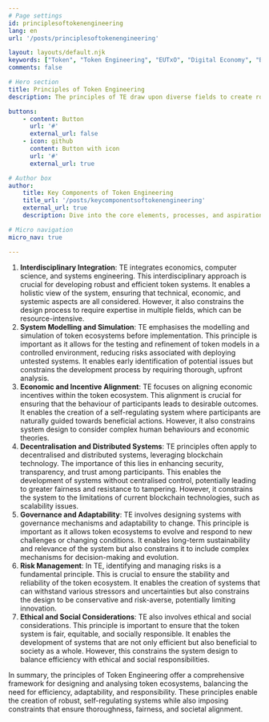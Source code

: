 ```yaml
---
# Page settings
id: principlesoftokenengineering
lang: en
url: '/posts/principlesoftokenengineering'

layout: layouts/default.njk
keywords: ["Token", "Token Engineering", "EUTxO", "Digital Economy", "Blockchain Technology", "Decentralised Systems", "Innovation"]
comments: false

# Hero section
title: Principles of Token Engineering
description: The principles of TE draw upon diverse fields to create robust, efficient, and equitable token ecosystems. These principles guide the development of decentralised systems, ensuring they are not only technically sound but also economically viable and socially responsible. From modelling and simulation to governance and risk management, TE principles provide a comprehensive framework for navigating the complexities of the digital economy.

buttons:
    - content: Button
      url: '#'
      external_url: false
    - icon: github
      content: Button with icon
      url: '#'
      external_url: true

# Author box
author:
    title: Key Components of Token Engineering
    title_url: '/posts/keycomponentsoftokenengineering'
    external_url: true
    description: Dive into the core elements, processes, and aspirations that shape the vibrant landscape of Token Engineering, where digital innovation meets strategic design.

# Micro navigation
micro_nav: true

---
```


1. **Interdisciplinary Integration**: TE integrates economics, computer science, and systems engineering. This interdisciplinary approach is crucial for developing robust and efficient token systems. It enables a holistic view of the system, ensuring that technical, economic, and systemic aspects are all considered. However, it also constrains the design process to require expertise in multiple fields, which can be resource-intensive.
2. **System Modelling and Simulation**: TE emphasises the modelling and simulation of token ecosystems before implementation. This principle is important as it allows for the testing and refinement of token models in a controlled environment, reducing risks associated with deploying untested systems. It enables early identification of potential issues but constrains the development process by requiring thorough, upfront analysis.
3. **Economic and Incentive Alignment**: TE focuses on aligning economic incentives within the token ecosystem. This alignment is crucial for ensuring that the behaviour of participants leads to desirable outcomes. It enables the creation of a self-regulating system where participants are naturally guided towards beneficial actions. However, it also constrains system design to consider complex human behaviours and economic theories.
4. **Decentralisation and Distributed Systems**: TE principles often apply to decentralised and distributed systems, leveraging blockchain technology. The importance of this lies in enhancing security, transparency, and trust among participants. This enables the development of systems without centralised control, potentially leading to greater fairness and resistance to tampering. However, it constrains the system to the limitations of current blockchain technologies, such as scalability issues.
5. **Governance and Adaptability**: TE involves designing systems with governance mechanisms and adaptability to change. This principle is important as it allows token ecosystems to evolve and respond to new challenges or changing conditions. It enables long-term sustainability and relevance of the system but also constrains it to include complex mechanisms for decision-making and evolution.
6. **Risk Management**: In TE, identifying and managing risks is a fundamental principle. This is crucial to ensure the stability and reliability of the token ecosystem. It enables the creation of systems that can withstand various stressors and uncertainties but also constrains the design to be conservative and risk-averse, potentially limiting innovation.
7. **Ethical and Social Considerations**: TE also involves ethical and social considerations. This principle is important to ensure that the token system is fair, equitable, and socially responsible. It enables the development of systems that are not only efficient but also beneficial to society as a whole. However, this constrains the system design to balance efficiency with ethical and social responsibilities.

In summary, the principles of Token Engineering offer a comprehensive framework for designing and analysing token ecosystems, balancing the need for efficiency, adaptability, and responsibility. These principles enable the creation of robust, self-regulating systems while also imposing constraints that ensure thoroughness, fairness, and societal alignment.
